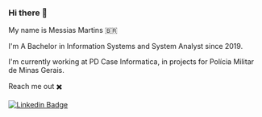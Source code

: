 ### Hi there 👋

My name is Messias Martins 🇧🇷

I'm A Bachelor in Information Systems and System Analyst since 2019.

I'm currently working at PD Case Informatica, in projects for Polícia Militar de Minas Gerais. 


Reach me out ✖️ 

[![Linkedin Badge](https://img.shields.io/badge/-LinkedIn-blue?style=flat-square&logo=Linkedin&logoColor=white&link=https://www.linkedin.com/in/https://www.linkedin.com/in/messiasmartins/)](https://www.linkedin.com/in/https://www.linkedin.com/in/messiasmartins/)


<!--
**MessiasMartins/MessiasMartins** is a ✨ _special_ ✨ repository because its `README.md` (this file) appears on your GitHub profile.

Here are some ideas to get you started:

- 🔭 I’m currently working on ...
- 🌱 I’m currently learning ...
- 👯 I’m looking to collaborate on ...
- 🤔 I’m looking for help with ...
- 💬 Ask me about ...
- 📫 How to reach me: ...
- 😄 Pronouns: ...
- ⚡ Fun fact: ...
-->
